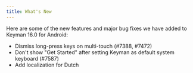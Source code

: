 ```yaml
---
title: What's New
---
```

Here are some of the new features and major bug fixes we have added to Keyman 16.0 for Android:

* Dismiss long-press keys on multi-touch (#7388, #7472)
* Don't show "Get Started" after setting Keyman as default system keyboard (#7587)
* Add localization for Dutch
